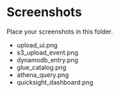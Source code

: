# Screenshots

Place your screenshots in this folder.

- upload_ui.png
- s3_upload_event.png
- dynamodb_entry.png
- glue_catalog.png
- athena_query.png
- quicksight_dashboard.png